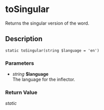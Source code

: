 # toSingular
Returns the singular version of the word.

## Description
`static toSingular(string $language = 'en')`

### Parameters
* _string_ __$language__  
The language for the inflector.


### Return Value
_static_